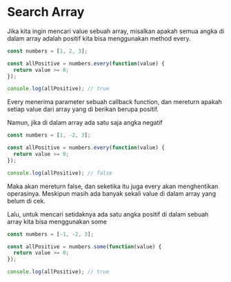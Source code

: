 # Search Array

Jika kita ingin mencari value sebuah array, misalkan apakah semua angka di dalam array adalah positif kita bisa menggunakan method every.

```javascript
const numbers = [1, 2, 3];

const allPositive = numbers.every(function(value) {
  return value >= 0;
});

console.log(allPositive); // true
```

Every menerima parameter sebuah callback function, dan mereturn apakah setiap value dari array yang di berikan berupa positif.

Namun, jika di dalam array ada satu saja angka negatif

```javascript
const numbers = [1, -2, 3];

const allPositive = numbers.every(function(value) {
  return value >= 0;
});

console.log(allPositive); // false
```

Maka akan mereturn false, dan seketika itu juga every akan menghentikan operasinya. Meskipun masih ada banyak sekali value di dalam array yang belum di cek.

Lalu, untuk mencari setidaknya ada satu angka positif di dalam sebuah array kita bisa menggunakan some

```javascript
const numbers = [-1, -2, 3];

const allPositive = numbers.some(function(value) {
  return value >= 0;
});

console.log(allPositive); // true
```
